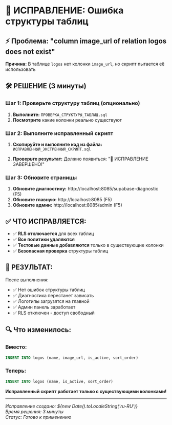 # 🔧 ИСПРАВЛЕНИЕ: Ошибка структуры таблиц

## ⚡ Проблема: "column image_url of relation logos does not exist"

**Причина:** В таблице `logos` нет колонки `image_url`, но скрипт пытается её использовать

## 🛠️ РЕШЕНИЕ (3 минуты)

### Шаг 1: Проверьте структуру таблиц (опционально)
1. **Выполните:** `ПРОВЕРКА_СТРУКТУРЫ_ТАБЛИЦ.sql`
2. **Посмотрите** какие колонки реально существуют

### Шаг 2: Выполните исправленный скрипт
1. **Скопируйте и выполните код из файла:**
   `ИСПРАВЛЕННЫЙ_ЭКСТРЕННЫЙ_СКРИПТ.sql`

2. **Проверьте результат:**
   Должно появиться: "🚀 ИСПРАВЛЕНИЕ ЗАВЕРШЕНО!"

### Шаг 3: Обновите страницы
1. **Обновите диагностику:** http://localhost:8085/supabase-diagnostic (F5)
2. **Обновите главную:** http://localhost:8085 (F5)
3. **Обновите админ:** http://localhost:8085/admin (F5)

## ✅ ЧТО ИСПРАВЛЯЕТСЯ:

- ✅ **RLS отключается** для всех таблиц
- ✅ **Все политики удаляются**
- ✅ **Тестовые данные добавляются** только в существующие колонки
- ✅ **Безопасная проверка** структуры таблиц

## 🎯 РЕЗУЛЬТАТ:

После выполнения:
- ✅ Нет ошибок структуры таблиц
- ✅ Диагностика перестанет зависать
- ✅ Логотипы загрузятся на главной
- ✅ Админ панель заработает
- ✅ RLS отключен - доступ свободный

## 🔍 Что изменилось:

### Вместо:
```sql
INSERT INTO logos (name, image_url, is_active, sort_order)
```

### Теперь:
```sql
INSERT INTO logos (name, is_active, sort_order)
```

**Исправленный скрипт работает только с существующими колонками!**

---

*Исправление создано: ${new Date().toLocaleString('ru-RU')}*  
*Время решения: 3 минуты*  
*Статус: Готово к применению*
